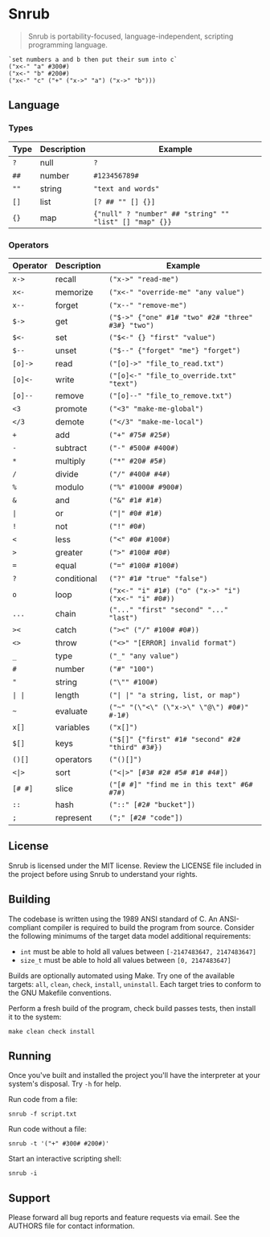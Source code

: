 # Snrub
> Snrub is portability-focused, language-independent, scripting programming
> language.

```
`set numbers a and b then put their sum into c`
("x<-" "a" #300#)
("x<-" "b" #200#)
("x<-" "c" ("+" ("x->" "a") ("x->" "b")))
```

## Language

### Types
| Type | Description | Example                                                 |
|------|-------------|---------------------------------------------------------|
| `?`  | null        | `?`                                                     |
| `##` | number      | `#123456789#`                                           |
| `""` | string      | `"text and words"`                                      |
| `[]` | list        | `[? ## "" [] {}]`                                       |
| `{}` | map         | `{"null" ? "number" ## "string" "" "list" [] "map" {}}` |

### Operators
| Operator | Description | Example                                             |
|----------|-------------|-----------------------------------------------------|
| `x->`    | recall      | `("x->" "read-me")`                                 |
| `x<-`    | memorize    | `("x<-" "override-me" "any value")`                 |
| `x--`    | forget      | `("x--" "remove-me")`                               |
| `$->`    | get         | `("$->" {"one" #1# "two" #2# "three" #3#} "two")`   |
| `$<-`    | set         | `("$<-" {} "first" "value")`                        |
| `$--`    | unset       | `("$--" {"forget" "me"} "forget")`                  |
| `[o]->`  | read        | `("[o]->" "file_to_read.txt")`                      |
| `[o]<-`  | write       | `("[o]<-" "file_to_override.txt" "text")`           |
| `[o]--`  | remove      | `("[o]--" "file_to_remove.txt")`                    |
| `<3`     | promote     | `("<3" "make-me-global")`                           |
| `</3`    | demote      | `("</3" "make-me-local")`                           |
| `+`      | add         | `("+" #75# #25#)`                                   |
| `-`      | subtract    | `("-" #500# #400#)`                                 |
| `*`      | multiply    | `("*" #20# #5#)`                                    |
| `/`      | divide      | `("/" #400# #4#)`                                   |
| `%`      | modulo      | `("%" #1000# #900#)`                                |
| `&`      | and         | `("&" #1# #1#)`                                     |
| `\|`     | or          | `("\|" #0# #1#)`                                    |
| `!`      | not         | `("!" #0#)`                                         |
| `<`      | less        | `("<" #0# #100#)`                                   |
| `>`      | greater     | `(">" #100# #0#)`                                   |
| `=`      | equal       | `("=" #100# #100#)`                                 |
| `?`      | conditional | `("?" #1# "true" "false")`                          |
| `o`      | loop        | `("x<-" "i" #1#) ("o" ("x->" "i") ("x<-" "i" #0#))` |
| `...`    | chain       | `("..." "first" "second" "..." "last")`             |
| `><`     | catch       | `("><" ("/" #100# #0#))`                            |
| `<>`     | throw       | `("<>" "[ERROR] invalid format")`                   |
| `_`      | type        | `("_" "any value")`                                 |
| `#`      | number      | `("#" "100")`                                       |
| `"`      | string      | `("\"" #100#)`                                      |
| `\| \|`  | length      | `("\| \|" "a string, list, or map")`                |
| `~`      | evaluate    | `("~" "(\"<\" (\"x->\" \"@\") #0#)" #-1#)`          |
| `x[]`    | variables   | `("x[]")`                                           |
| `$[]`    | keys        | `("$[]" {"first" #1# "second" #2# "third" #3#})`    |
| `()[]`   | operators   | `("()[]")`                                          |
| `<\|>`   | sort        | `("<\|>" [#3# #2# #5# #1# #4#])`                    |
| `[# #]`  | slice       | `("[# #]" "find me in this text" #6# #7#)`          |
| `::`     | hash        | `("::" [#2# "bucket"])`                             |
| `;`      | represent   | `(";" [#2# "code"])`                                |

## License
Snrub is licensed under the MIT license. Review the LICENSE file included in the
project before using Snrub to understand your rights.

## Building
The codebase is written using the 1989 ANSI standard of C. An ANSI-compliant
compiler is required to build the program from source. Consider the following
minimums of the target data model additional requirements:

- `int` must be able to hold all values between `[-2147483647, 2147483647]`
- `size_t` must be able to hold all values between `[0, 2147483647]`

Builds are optionally automated using Make. Try one of the available targets:
`all`, `clean`, `check`, `install`, `uninstall`. Each target tries to conform to
the GNU Makefile conventions.

Perform a fresh build of the program, check build passes tests, then install it
to the system:
```shell
make clean check install
```

## Running
Once you've built and installed the project you'll have the interpreter at your
system's disposal. Try `-h` for help.

Run code from a file:
```shell
snrub -f script.txt
```

Run code without a file:
```shell
snrub -t '("+" #300# #200#)'
```

Start an interactive scripting shell:
```shell
snrub -i
```

## Support
Please forward all bug reports and feature requests via email. See the AUTHORS
file for contact information.
